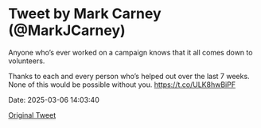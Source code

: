# Tweet by Mark Carney (@MarkJCarney)

Anyone who’s ever worked on a campaign knows that it all comes down to volunteers.

Thanks to each and every person who’s helped out over the last 7 weeks. None of this would be possible without you. https://t.co/ULK8hwBiPF

Date: 2025-03-06 14:03:40

[Original Tweet](https://x.com/MarkJCarney/status/1897649282271920175)

